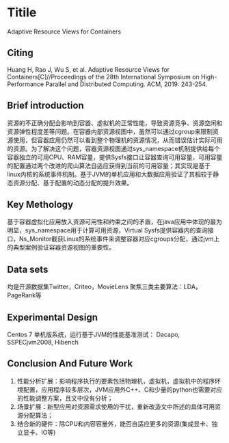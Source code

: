 # Titile

Adaptive Resource Views for Containers

## Citing

Huang H, Rao J, Wu S, et al. Adaptive Resource Views for Containers[C]//Proceedings of the 28th International Symposium on High-Performance Parallel and Distributed Computing. ACM, 2019: 243-254.

## Brief introduction

资源的不正确分配会影响到容器、虚拟机的正常性能，导致资源竞争、资源空闲和资源弹性程度差等问题。在容器内部资源视图中，虽然可以通过cgroup来限制资源使用，但容器应用仍然可以看到整个物理机的资源情况，从而错误估计实际可用的资源。为了解决这个问题，容器资源视图通过sys_namespace机制提供给每个容器独立的可用CPU、RAM容量，提供Sysfs接口让容器查询可用容量，可用容量的配置通过两个改进的爬山算法自适应获得到当前的可用容量；其实现是基于linux内核的系统事件机制。基于JVM的单机应用和大数据应用验证了其相较于静态资源分配、基于配置的动态分配的提升效果。

## Key Methology

基于容器虚拟化应用放入资源可用性和约束之间的矛盾，在java应用中体现的最为明显，sys_namespace用于计算可用资源，Virtual Sysfs提供容器内的查询接口，Ns_Monitor截获Linux的系统事件来调整容器对应cgroups分配，通过jvm上的典型案例验证容器资源视图的重要性。

## Data sets
均是开源数据集Twitter，Criteo，MovieLens 聚焦三类主要算法：LDA，PageRank等

## Experimental Design

Centos 7 单机版系统，运行基于JVM的性能基准测试：
Dacapo, SSPECjvm2008, Hibench

## Conclusion And Future Work

1. 性能分析扩展：影响程序执行的要素包括物理机，虚拟机，虚拟机中的程序环境配置，应用程序较多层次，JVM应用外C++、C和少量的python也需要对应的性能调整方案，且文中没有分析；
2. 场景扩展：新型应用对资源需求使用的干扰，重新改造文中所述的具体可用资源分配算法；
3. 结合新的硬件：除CPU和内容容量外，能否自适应更多的资源(集成显卡、独立显卡、IO等)

